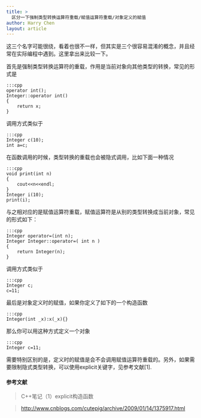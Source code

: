 ```yaml
---
title: >
  区分一下强制类型转换运算符重载/赋值运算符重载/对象定义的赋值
author: Harry Chen
layout: article
---
```

  这三个名字可能很绕，看着也很不一样，但其实是三个很容易混淆的概念，并且经常在实际编程中遇到。这里拿出来比较一下。

  首先是强制类型转换运算符的重载，作用是当前对象向其他类型的转换，常见的形式是

    :::cpp
    operator int();
    Integer::operator int()
    {
        return x;
    }

<!--more-->

  调用方式类似于

    :::cpp
    Integer c(10);
    int a=c;

  在函数调用的时候，类型转换的重载也会被隐式调用，比如下面一种情况

    :::cpp
    void print(int n)
    {
        cout<<n<<endl;
    }
    Integer i(10);
    print(i);

  与之相对应的是赋值运算符重载，赋值运算符是从别的类型转换成当前对象，常见的形式如下：

    :::cpp
    Integer operator=(int n);
    Integer Integer::operator=( int n )
    {
        return Integer(n);
    }

  调用方式类似于

    :::cpp
    Integer c;
    c=11;

  最后是对象定义时的赋值，如果你定义了如下的一个构造函数

    :::cpp
    Integer(int _x):x(_x){}

  那么你可以用这种方式定义一个对象

    :::cpp
    Integer c=11;

  需要特别区别的是，定义时的赋值是会不会调用赋值运算符重载的。另外，如果需要限制隐式类型转换，可以使用explicit关键字，见参考文献[1].

#### 参考文献

> C++笔记（1）explicit构造函数

> <http://www.cnblogs.com/cutepig/archive/2009/01/14/1375917.html>
